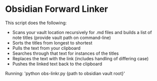# Obsidian Forward Linker

This script does the following:

- Scans your vault location recursively for .md files and builds a list of note titles (provide vault path on command-line)
- Sorts the titles from longest to shortest
- Pulls the text from your clipboard
- Searches through that text for instances of the titles
- Replaces the text with the link (includes handling of differing case)
- Pushes the linked text back to the clipboard

Running: 'python obs-linkr.py {path to obsidian vault root}'
